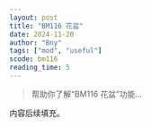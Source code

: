 ```yaml
---
layout: post
title: "BM116 花盆"
date: 2024-11-20
author: "Bny"
tags: ["mod", "useful"]
scode: bm116
reading_time: 5
---
```


> 帮助你了解“BM116 花盆”功能...

内容后续填充。
